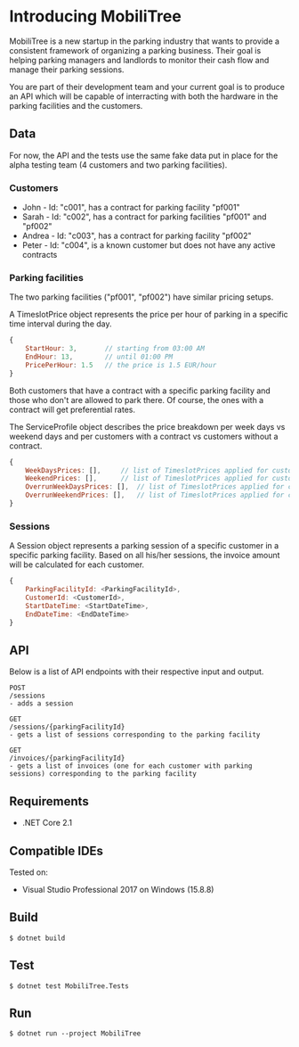 # Introducing MobiliTree

MobiliTree is a new startup in the parking industry that wants to provide a consistent framework of organizing a parking business. 
Their goal is helping parking managers and landlords to monitor their cash flow and manage their parking sessions.

You are part of their development team and your current goal is to produce an API which will be capable of interracting with both the hardware in the parking facilities and the customers.

## Data
For now, the API and the tests use the same fake data put in place for the alpha testing team (4 customers and two parking facilities).

### Customers
- John - Id: "c001", has a contract for parking facility "pf001"
- Sarah - Id: "c002", has a contract for parking facilities "pf001" and "pf002"
- Andrea - Id: "c003", has a contract for parking facility "pf002"
- Peter - Id: "c004", is a known customer but does not have any active contracts

### Parking facilities
The two parking facilities ("pf001", "pf002") have similar pricing setups. 

A TimeslotPrice object represents the price per hour of parking in a specific time interval during the day.
```javascript
{
	StartHour: 3,		// starting from 03:00 AM 
	EndHour: 13,		// until 01:00 PM
	PricePerHour: 1.5	// the price is 1.5 EUR/hour
}
```

Both customers that have a contract with a specific parking facility and those who don't are allowed to park there. Of course, the ones with a contract will get preferential rates.

The ServiceProfile object describes the price breakdown per week days vs weekend days and per customers with a contract vs customers without a contract.

```javascript
{
	WeekDaysPrices: [],		// list of TimeslotPrices applied for customers with active contracts during week days
	WeekendPrices: [],		// list of TimeslotPrices applied for customers with active contracts during weekend days	
	OverrunWeekDaysPrices: [],	// list of TimeslotPrices applied for customers without active contracts during week days	
	OverrunWeekendPrices: [],	// list of TimeslotPrices applied for customers without active contracts during week days
}
```
### Sessions
A Session object represents a parking session of a specific customer in a specific parking facility. Based on all his/her sessions, the invoice amount will be calculated for each customer.

```javascript
{
    ParkingFacilityId: <ParkingFacilityId>,
    CustomerId: <CustomerId>,
    StartDateTime: <StartDateTime>,
    EndDateTime: <EndDateTime>
}
```

## API

Below is a list of API endpoints with their respective input and output.

```
POST
/sessions
- adds a session

GET
/sessions/{parkingFacilityId}
- gets a list of sessions corresponding to the parking facility

GET
/invoices/{parkingFacilityId}
- gets a list of invoices (one for each customer with parking sessions) corresponding to the parking facility

```

## Requirements

 - .NET Core 2.1

## Compatible IDEs

Tested on:
- Visual Studio Professional 2017 on Windows (15.8.8)

## Build

```console
$ dotnet build
```

## Test

```console
$ dotnet test MobiliTree.Tests
```

## Run

```console
$ dotnet run --project MobiliTree
```
